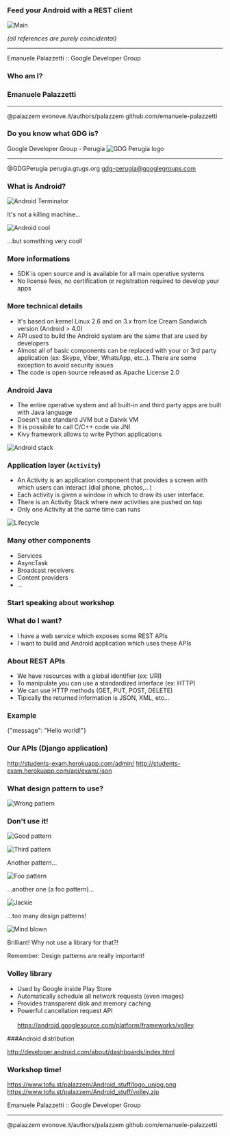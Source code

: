 ### Feed your Android with a REST client
![Main](/img/android-eats-apple.png)

*(all references are purely coincidental)*

---

Emanuele Palazzetti :: Google Developer Group



### Who am I?
### Emanuele Palazzetti

---

<f class="icon-twitter"></f> @palazzem
<f class="icon-globe"></f> evonove.it/authors/palazzem
<f class="icon-github"></f> github.com/emanuele-palazzetti


### Do you know what GDG is?


Google Developer Group - Perugia
![GDG Perugia logo](/img/GDG_Perugia.png)

---

<f class="icon-twitter"></f> @GDGPerugia
<f class="icon-globe"></f> perugia.gtugs.org
<f class="icon-envelope-alt"></f> gdg-perugia@googlegroups.com



### What is Android?
![Android Terminator](/img/android_terminator.png)

It's not a killing machine...


![Android cool](/img/android_cool.jpg)

...but something very cool!


### More informations

* SDK is open source and is available for all main operative systems
* No license fees, no certification or registration required to develop your apps


### More technical details

* It's based on kernel Linux 2.6 and on 3.x from Ice Cream Sandwich version (Android > 4.0)
* API used to build the Android system are the same that are used by developers
* Almost all of basic components can be replaced with your or 3rd party application (ex: Skype, Viber, WhatsApp, etc..). There are some exception to avoid security issues
* The code is open source released as Apache License 2.0


### Android <f class="icon-heart"></f> Java

* The entire operative system and all built-in and third party apps are built with Java language
* Doesn't use standard JVM but a Dalvik VM
* It is possibile to call C/C++ code via JNI
* Kivy framework allows to write Python applications


![Android stack](/img/android_software_stack.png)


### Application layer (`Activity`)

* An Activity is an application component that provides a screen with which users can interact (dial phone, photos,...)
* Each activity is given a window in which to draw its user interface. 
* There is an Activity Stack where new activities are pushed on top
* Only one Activity at the same time can runs


![Lifecycle](/img/activity_lifecycle.png)


### Many other components

* Services
* AsyncTask
* Broadcast receivers
* Content providers
* ...



### Start speaking about workshop


### What do I want?

* I have a web service which exposes some REST APIs
* I want to build and Android application which uses these APIs


### About REST APIs

* We have resources with a global identifier (ex: URI)
* To manipulate you can use a standardized interface (ex: HTTP)
* We can use HTTP methods (GET, PUT, POST, DELETE)
* Tipically the returned information is JSON, XML, etc...


### Example

{"message": "Hello world!"}


### Our APIs (Django application)

http://students-exam.herokuapp.com/admin/
http://students-exam.herokuapp.com/api/exam/.json



### What design pattern to use?


![Wrong pattern](/img/wrong_pattern.png)


### Don't use it!


![Good pattern](/img/good_pattern.png)


![Third pattern](/img/third_pattern.png)

Another pattern...


![Foo pattern](/img/foo_pattern.gif)

...another one (a foo pattern)...


![Jackie](/img/jackie_chan.png)

...too many design patterns!


![Mind blown](/img/mind_blown.gif)

Brilliant! Why not use a library for that?!


Remember: Design patterns are really important!


### Volley library

* Used by Google inside Play Store
* Automatically schedule all network requests (even images)
* Provides transparent disk and memory caching
* Powerful cancellation request API
<br/><br/>
https://android.googlesource.com/platform/frameworks/volley



###Android distribution

http://developer.android.com/about/dashboards/index.html


### Workshop time!

https://www.tofu.st/palazzem/Android_stuff/logo_unipg.png
https://www.tofu.st/palazzem/Android_stuff/volley.zip



Emanuele Palazzetti :: Google Developer Group

---

<f class="icon-twitter"></f> @palazzem
<f class="icon-globe"></f> evonove.it/authors/palazzem
<f class="icon-github"></f> github.com/emanuele-palazzetti
